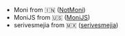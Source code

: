 - Moni from 🇮🇳 ([NotMoni](https://github.com/NotMoni))
- MoniJS from 🇺🇸 ([MoniJS](https://github.com/MoniJS))
- serivesmejia from 🇲🇽 ([serivesmejia](https://github.com/serivesmejia))
